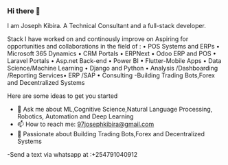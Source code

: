 ### Hi there 👋
I am Joseph Kibira. A Technical Consultant and a full-stack developer.

Stack I have worked on and continously improve on
Aspiring for opportunities and collaborations in the field of :
• POS Systems and ERPs
• Microsoft 365 Dynamics
• CRM Portals
• ERPNext
• Odoo ERP and POS
• Laravel Portals
• Asp.net Back-end
• Power BI
• Flutter-Mobile Apps
• Data Science/Machine Learning
• Django and Python
• Analysis /Dashboarding /Reporting Services• ERP /SAP
• Consulting
-Building Trading Bots,Forex and Decentralized Systems


Here are some ideas to get you started

- 💬 Ask me about ML,Cognitive Science,Natural Language Processing, Robotics, Automation and Deep Learning
- 📫 How to reach me: 97josephkibira@gmail.com
- 💬 Passionate about  Building Trading Bots,Forex and Decentralized Systems 


-Send a text via whatsapp at :+254791040912 








